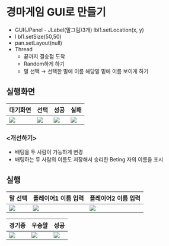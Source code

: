 # 경마게임 GUI로 만들기
- GUI(JPanel - JLabel(말그림)3개) lbl1.setLocation(x, y)
- l bl1.setSize(50,50)
- pan.setLayout(null)
- Thread
  + 끝까지 결승점 도착
  + Random하게 하기
  + 말 선택 → 선택한 말에 이름 해당말 밑에 이름 보이게 하기

## 실행화면

|대기화면|선택|성공|실패|
|---|---|---|---| 
|<img src = "https://img1.daumcdn.net/thumb/R1280x0/?scode=mtistory2&fname=https%3A%2F%2Fblog.kakaocdn.net%2Fdn%2FbfqOBc%2FbtrVo40YR20%2FmLReVb6LRb2P4XHQfidQg0%2Fimg.png">|<img src = "https://img1.daumcdn.net/thumb/R1280x0/?scode=mtistory2&fname=https%3A%2F%2Fblog.kakaocdn.net%2Fdn%2Fbn0tHM%2FbtrVoGZ97hs%2FJFNagRtAO9i7GGFYUra0NK%2Fimg.png">|<img src = "https://img1.daumcdn.net/thumb/R1280x0/?scode=mtistory2&fname=https%3A%2F%2Fblog.kakaocdn.net%2Fdn%2FbkwCz5%2FbtrVqgGnnc7%2Ffb1VLkWzu5f5SlDu4GEEDK%2Fimg.png">|<img src = "https://img1.daumcdn.net/thumb/R1280x0/?scode=mtistory2&fname=https%3A%2F%2Fblog.kakaocdn.net%2Fdn%2FwQdHD%2FbtrVjMN13HL%2FGdDSLr3pIXDCBEEnY1Ik4k%2Fimg.png">| 

### <개선하기>
- 배팅을 두 사람이 가능하게 변경
- 배팅하는 두 사람의 이름도 저장해서 승리한 Beting 자의 이름을 표시

## 실행
|말 선택|플레이어1 이름 입력|플레이어2 이름 입력|
|---|---|---|
|<img src = "https://img1.daumcdn.net/thumb/R1280x0/?scode=mtistory2&fname=https%3A%2F%2Fblog.kakaocdn.net%2Fdn%2F84v2o%2FbtrVpf2ieow%2FdVCgshWACMvCgk1WtT0PPk%2Fimg.png">|<img src = "https://img1.daumcdn.net/thumb/R1280x0/?scode=mtistory2&fname=https%3A%2F%2Fblog.kakaocdn.net%2Fdn%2Fcst0J5%2FbtrVpEt0Am7%2FXzAeqxG9xpEoikrSaIwTYk%2Fimg.png">|<img src = "https://img1.daumcdn.net/thumb/R1280x0/?scode=mtistory2&fname=https%3A%2F%2Fblog.kakaocdn.net%2Fdn%2FlWA4d%2FbtrVpuyboir%2FWJNBAeMNZJvK1BUaFyiFY0%2Fimg.png">|

|경기중|우승말|성공|
|---|---|---|
|<img src = "https://img1.daumcdn.net/thumb/R1280x0/?scode=mtistory2&fname=https%3A%2F%2Fblog.kakaocdn.net%2Fdn%2FbSVIkc%2FbtrVpfutLl4%2Fn4tQX5Gt55ZiVxrf5QYYU0%2Fimg.png">|<img src = "https://img1.daumcdn.net/thumb/R1280x0/?scode=mtistory2&fname=https%3A%2F%2Fblog.kakaocdn.net%2Fdn%2Fcs2wbL%2FbtrVpvRqLAl%2FhWzcV0ACQboFRhfeba2KM1%2Fimg.png">|<img src = "https://img1.daumcdn.net/thumb/R1280x0/?scode=mtistory2&fname=https%3A%2F%2Fblog.kakaocdn.net%2Fdn%2FWZ1sx%2FbtrVmgOlSyJ%2FaER4rSfwYloWctP3uOSJ1K%2Fimg.png">|
